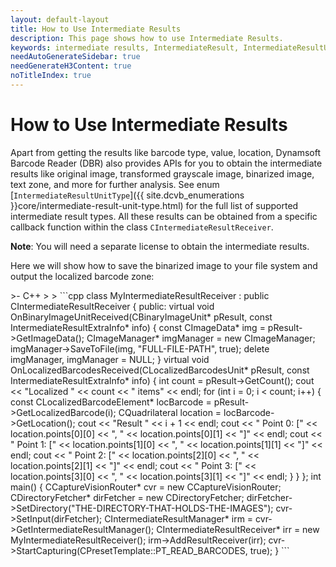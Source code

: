 ```yaml
---
layout: default-layout
title: How to Use Intermediate Results
description: This page shows how to use Intermediate Results.
keywords: intermediate results, IntermediateResult, IntermediateResultUnitType, how-to guides
needAutoGenerateSidebar: true
needGenerateH3Content: true
noTitleIndex: true
--- 
```


# How to Use Intermediate Results

Apart from getting the results like barcode type, value, location, Dynamsoft Barcode Reader (DBR) also provides APIs for you to obtain the intermediate results like original image, transformed grayscale image, binarized image, text zone, and more for further analysis. See enum [`IntermediateResultUnitType`]({{ site.dcvb_enumerations }}core/intermediate-result-unit-type.html) for the full list of supported intermediate result types. All these results can be obtained from a specific callback function within the class `CIntermediateResultReceiver`.

**Note**: You will need a separate license to obtain the intermediate results.

Here we will show how to save the binarized image to your file system and output the localized barcode zone:

<div class="sample-code-prefix template2"></div>
   >- C++
   >
>
```cpp
class MyIntermediateResultReceiver : public CIntermediateResultReceiver
{
public:
    virtual void OnBinaryImageUnitReceived(CBinaryImageUnit* pResult, const IntermediateResultExtraInfo* info)
    {
        const CImageData* img = pResult->GetImageData();
        CImageManager* imgManager = new CImageManager;
        imgManager->SaveToFile(img, "FULL-FILE-PATH", true);
        delete imgManager, imgManager = NULL;
    }
    virtual void OnLocalizedBarcodesReceived(CLocalizedBarcodesUnit* pResult, const IntermediateResultExtraInfo* info)
    {
        int count = pResult->GetCount();
        cout << "Localized " << count << " items" << endl;
        for (int i = 0; i < count; i++) {
            const CLocalizedBarcodeElement* locBarcode = pResult->GetLocalizedBarcode(i);
            CQuadrilateral location = locBarcode->GetLocation();
            cout << "Result " << i + 1 << endl;
            cout << "    Point 0: [" << location.points[0][0] << ", " << location.points[0][1] << "]" << endl;
            cout << "    Point 1: [" << location.points[1][0] << ", " << location.points[1][1] << "]" << endl;
            cout << "    Point 2: [" << location.points[2][0] << ", " << location.points[2][1] << "]" << endl;
            cout << "    Point 3: [" << location.points[3][0] << ", " << location.points[3][1] << "]" << endl;
        }
    }
};
int main()
{
    CCaptureVisionRouter* cvr = new CCaptureVisionRouter;
    CDirectoryFetcher* dirFetcher = new CDirectoryFetcher;
    dirFetcher->SetDirectory("THE-DIRECTORY-THAT-HOLDS-THE-IMAGES");
    cvr->SetInput(dirFetcher);
    CIntermediateResultManager* irm = cvr->GetIntermediateResultManager();
    CIntermediateResultReceiver* irr = new MyIntermediateResultReceiver();
    irm->AddResultReceiver(irr);
    cvr->StartCapturing(CPresetTemplate::PT_READ_BARCODES, true);
}
```

